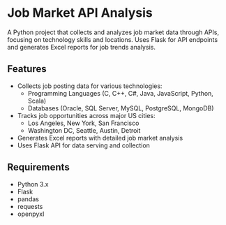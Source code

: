 # Job Market API Analysis

A Python project that collects and analyzes job market data through APIs, focusing on technology skills and locations. Uses Flask for API endpoints and generates Excel reports for job trends analysis.

## Features

- Collects job posting data for various technologies:
  - Programming Languages (C, C++, C#, Java, JavaScript, Python, Scala)
  - Databases (Oracle, SQL Server, MySQL, PostgreSQL, MongoDB)
- Tracks job opportunities across major US cities:
  - Los Angeles, New York, San Francisco
  - Washington DC, Seattle, Austin, Detroit
- Generates Excel reports with detailed job market analysis
- Uses Flask API for data serving and collection

## Requirements

- Python 3.x
- Flask
- pandas
- requests
- openpyxl

